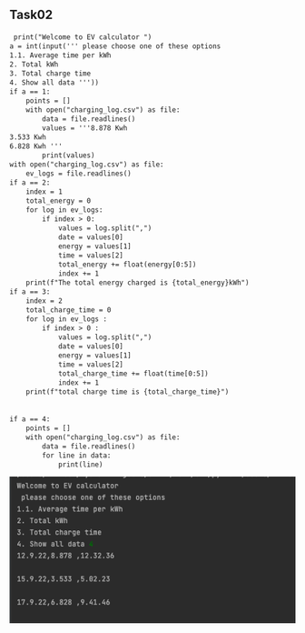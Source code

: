 ## Task02
     print("Welcome to EV calculator ")
    a = int(input(''' please choose one of these options 
    1.1. Average time per kWh
    2. Total kWh
    3. Total charge time
    4. Show all data '''))
    if a == 1:
        points = []
        with open("charging_log.csv") as file:
            data = file.readlines()
            values = '''8.878 Kwh
    3.533 Kwh
    6.828 Kwh '''
            print(values)
    with open("charging_log.csv") as file:
        ev_logs = file.readlines()
    if a == 2:
        index = 1
        total_energy = 0
        for log in ev_logs:
            if index > 0:
                values = log.split(",")
                date = values[0]
                energy = values[1]
                time = values[2]
                total_energy += float(energy[0:5])
                index += 1
        print(f"The total energy charged is {total_energy}kWh")
    if a == 3:
        index = 2
        total_charge_time = 0
        for log in ev_logs :
            if index > 0 :
                values = log.split(",")
                date = values[0]
                energy = values[1]
                time = values[2]
                total_charge_time += float(time[0:5])
                index += 1
        print(f"total charge time is {total_charge_time}")


    if a == 4:
        points = []
        with open("charging_log.csv") as file:
            data = file.readlines()
            for line in data:
                print(line)
![](https://github.com/24536urdj/Unit_1/blob/main/Quizzes/Screen%20Shot%202022-10-10%20at%203.45.36.png)

